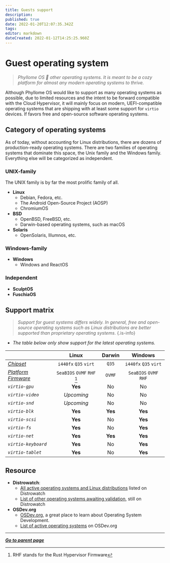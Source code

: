 ```yaml
---
title: Guests support
description: 
published: true
date: 2022-01-20T12:07:35.342Z
tags: 
editor: markdown
dateCreated: 2022-01-12T14:25:25.960Z
---
```


# Guest operating system

> *Phyllome OS 🤎 other operating systems. It is meant to be a cozy platform for almost any modern operating systems to thrive.*

Although Phyllome OS would like to support as many operating systems as possible, due to limited resources and the intent to be forward compatible with the Cloud Hypervisor, it will mainly focus on modern, UEFI-compatible operating systems that are shipping with at least some support for `virtio` devices. If favors free and open-source software operating systems.

## Category of operating systems

As of today, without accounting for Linux distributions, there are dozens of production-ready operating systems. There are two families of operating systems that dominate this space, the Unix family and the Windows family. Everything else will be categorized as independent. 

### UNIX-family

The UNIX family is by far the most prolific family of all.

* **Linux**
	* Debian, Fedora, etc.
  * The Android Open-Source Project (AOSP)
  * ChromiumOS
* **BSD** 
	* OpenBSD, FreeBSD, etc.
  * Darwin-based operating systems, such as macOS
* **Solaris**
	* OpenSolaris, Illumnos, etc.

### Windows-family

* **Windows**
	* Windows and ReactOS

### Independent

* **SculptOS**
* **FuschiaOS**


## Support matrix

> *Support for guest systems differs widely. In general, free and open-source operating systems such as Linux distributions are better supported than proprietary operating systems*.
{.is-info}

* *The table below only show support for the latest operating systems.*

| | Linux | Darwin | Windows |
| :- | :-: | :-: | :-: |
| *[Chipset](/virt/chipset)* | `i440fx` `Q35` `virt` | `Q35` | `i440fx` `Q35` `virt` |
| *[Platform Firmware](/virt/firmware)* | `SeaBIOS` `OVMF` `RHF` [^1] | `OVMF` | `SeaBIOS` `OVMF` `RHF` |
| *`virtio-gpu`* | **Yes** | No | No |
| *`virtio-video`* | *Upcoming* | No | No |
| *`virtio-snd`* | *Upcoming* | No | No |
| *`virtio-blk`* | **Yes** | **Yes** | **Yes** |
| *`virtio-scsi`* | **Yes** | No | **Yes** |
| *`virtio-fs`* | **Yes** | No | **Yes** |
| *`virtio-net`* | **Yes** |  **Yes** | **Yes** |
| *`virtio-keyboard`* | **Yes** | No | **Yes** |
| *`virtio-tablet`* | **Yes** | No | **Yes** |

[^1]: RHF stands for the Rust Hypervisor Firmware

## Resource

* **Distrowatch**: 
	* [All active operating systems and Linux distributions](https://distrowatch.com/search.php?ostype=All&category=All&origin=All&basedon=All&notbasedon=None&desktop=All&architecture=All&package=All&rolling=All&isosize=All&netinstall=All&language=All&defaultinit=All&status=Active#simple) listed on Distrowatch
	* [List of other operating systems awaiting validation](https://distrowatch.com/dwres.php?resource=links#new), still on Distrowatch
* **OSDev.org**
	* [OSDev.org](https://wiki.osdev.org/Main_Page), a great place to learn about Operating System Development.
	* [List of active operating systems](https://wiki.osdev.org/Projects) on OSDev.org
  
---

*[**Go to parent page**](/virt/)*